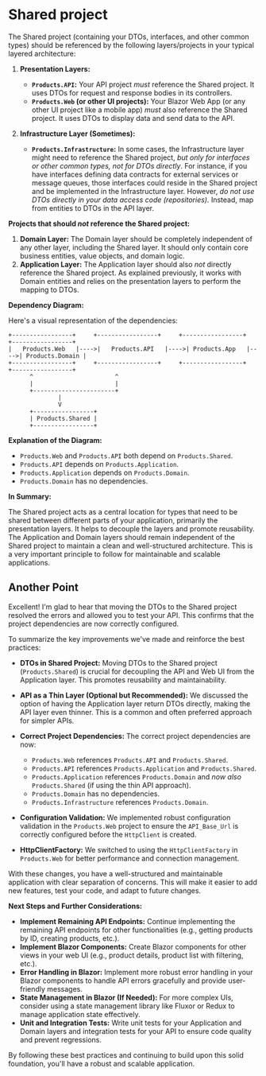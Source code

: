 # Shared project

The Shared project (containing your DTOs, interfaces, and other common types) should be referenced by the following layers/projects in your typical layered architecture:

1.  **Presentation Layers:**

    - **`Products.API`:** Your API project _must_ reference the Shared project. It uses DTOs for request and response bodies in its controllers.
    - **`Products.Web` (or other UI projects):** Your Blazor Web App (or any other UI project like a mobile app) _must_ also reference the Shared project. It uses DTOs to display data and send data to the API.

2.  **Infrastructure Layer (Sometimes):**
    - **`Products.Infrastructure`:** In some cases, the Infrastructure layer might need to reference the Shared project, _but only for interfaces or other common types, not for DTOs directly_. For instance, if you have interfaces defining data contracts for external services or message queues, those interfaces could reside in the Shared project and be implemented in the Infrastructure layer. However, _do not use DTOs directly in your data access code (repositories)._ Instead, map from entities to DTOs in the API layer.

**Projects that should _not_ reference the Shared project:**

1.  **Domain Layer:** The Domain layer should be completely independent of any other layer, including the Shared layer. It should only contain core business entities, value objects, and domain logic.
2.  **Application Layer:** The Application layer should also _not_ directly reference the Shared project. As explained previously, it works with Domain entities and relies on the presentation layers to perform the mapping to DTOs.

**Dependency Diagram:**

Here's a visual representation of the dependencies:

```
+-----------------+     +-----------------+     +-----------------+     +-----------------+
|   Products.Web   |---->|   Products.API   |---->| Products.App   |---->| Products.Domain |
+-----------------+     +-----------------+     +-----------------+     +-----------------+
      ^                       ^
      |                       |
      +-----------------------+
              |
              V
      +-----------------+
      | Products.Shared |
      +-----------------+
```

**Explanation of the Diagram:**

- `Products.Web` and `Products.API` both depend on `Products.Shared`.
- `Products.API` depends on `Products.Application`.
- `Products.Application` depends on `Products.Domain`.
- `Products.Domain` has no dependencies.

**In Summary:**

The Shared project acts as a central location for types that need to be shared between different parts of your application, primarily the presentation layers. It helps to decouple the layers and promote reusability. The Application and Domain layers should remain independent of the Shared project to maintain a clean and well-structured architecture. This is a very important principle to follow for maintainable and scalable applications.

## Another Point

Excellent! I'm glad to hear that moving the DTOs to the Shared project resolved the errors and allowed you to test your API. This confirms that the project dependencies are now correctly configured.

To summarize the key improvements we've made and reinforce the best practices:

- **DTOs in Shared Project:** Moving DTOs to the Shared project (`Products.Shared`) is crucial for decoupling the API and Web UI from the Application layer. This promotes reusability and maintainability.
- **API as a Thin Layer (Optional but Recommended):** We discussed the option of having the Application layer return DTOs directly, making the API layer even thinner. This is a common and often preferred approach for simpler APIs.
- **Correct Project Dependencies:** The correct project dependencies are now:

  - `Products.Web` references `Products.API` and `Products.Shared`.
  - `Products.API` references `Products.Application` and `Products.Shared`.
  - `Products.Application` references `Products.Domain` and _now also_ `Products.Shared` (if using the thin API approach).
  - `Products.Domain` has no dependencies.
  - `Products.Infrastructure` references `Products.Domain`.

- **Configuration Validation:** We implemented robust configuration validation in the `Products.Web` project to ensure the `API_Base_Url` is correctly configured before the `HttpClient` is created.
- **HttpClientFactory:** We switched to using the `HttpClientFactory` in `Products.Web` for better performance and connection management.

With these changes, you have a well-structured and maintainable application with clear separation of concerns. This will make it easier to add new features, test your code, and adapt to future changes.

**Next Steps and Further Considerations:**

- **Implement Remaining API Endpoints:** Continue implementing the remaining API endpoints for other functionalities (e.g., getting products by ID, creating products, etc.).
- **Implement Blazor Components:** Create Blazor components for other views in your web UI (e.g., product details, product list with filtering, etc.).
- **Error Handling in Blazor:** Implement more robust error handling in your Blazor components to handle API errors gracefully and provide user-friendly messages.
- **State Management in Blazor (If Needed):** For more complex UIs, consider using a state management library like Fluxor or Redux to manage application state effectively.
- **Unit and Integration Tests:** Write unit tests for your Application and Domain layers and integration tests for your API to ensure code quality and prevent regressions.

By following these best practices and continuing to build upon this solid foundation, you'll have a robust and scalable application.
